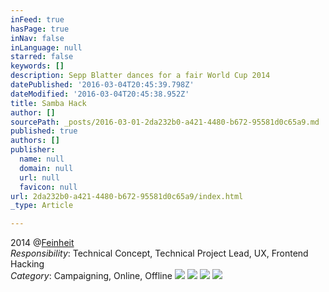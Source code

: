 ```yaml
---
inFeed: true
hasPage: true
inNav: false
inLanguage: null
starred: false
keywords: []
description: Sepp Blatter dances for a fair World Cup 2014
datePublished: '2016-03-04T20:45:39.798Z'
dateModified: '2016-03-04T20:45:38.952Z'
title: Samba Hack
author: []
sourcePath: _posts/2016-03-01-2da232b0-a421-4480-b672-95581d0c65a9.md
published: true
authors: []
publisher:
  name: null
  domain: null
  url: null
  favicon: null
url: 2da232b0-a421-4480-b672-95581d0c65a9/index.html
_type: Article

---
```

2014 @[Feinheit][0]  
_Responsibility_: Technical Concept, Technical Project Lead, UX, Frontend Hacking  
_Category_: Campaigning, Online, Offline
![](https://s3-us-west-2.amazonaws.com/the-grid-img/p/f7c70afeabc42701e057370e8293cfd393461733.jpg)
![](https://s3-us-west-2.amazonaws.com/the-grid-img/p/bed984eee91ac2d3589c1c9978a64c37719652ca.jpg)
![](https://s3-us-west-2.amazonaws.com/the-grid-img/p/c26adb2c96b36b7c89736f0e5257f2d907344f60.jpg)
![](https://s3-us-west-2.amazonaws.com/the-grid-img/p/a53a9524dcb8613dd7a8d7ae47377dc9c625dc6e.png)

[0]: http://feinheit.ch/